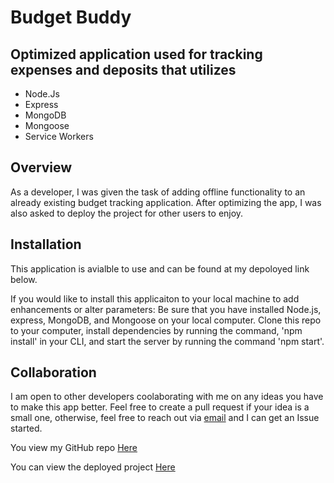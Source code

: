 # Budget Buddy

## Optimized application used for tracking expenses and deposits that utilizes

- Node.Js
- Express
- MongoDB
- Mongoose
- Service Workers

## Overview
As a developer, I was given the task of adding offline functionality to an already existing budget tracking application. After optimizing the app, I was also asked to deploy the project for other users to enjoy.

## Installation
This application is avialble to use and can be found at my depoloyed link below.

If you would like to install this applicaiton to your local machine to add enhancements or alter parameters:
Be sure that you have installed Node.js, express, MongoDB, and Mongoose on your local computer. Clone this repo to your computer, install dependencies by running the command, 'npm install' in your CLI, and start the server by running the command 'npm start'.

## Collaboration
I am open to other developers coolaborating with me on any ideas you have to make this app better. Feel free to create a pull request if your idea is a small one, otherwise, feel free to reach out via [email](mailto:chender93@gmail.com) and I can get an Issue started.


You view my GitHub repo [Here](https://github.com/chender93/budget-buddy)

You can view the deployed project [Here](https://stormy-dawn-94697.herokuapp.com)
